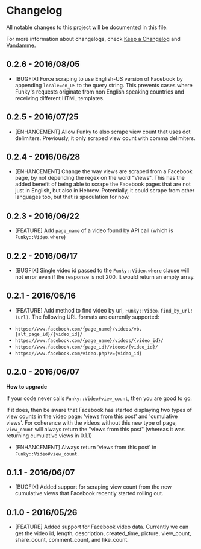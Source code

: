 # Changelog

All notable changes to this project will be documented in this file.

For more information about changelogs, check
[Keep a Changelog](http://keepachangelog.com) and
[Vandamme](http://tech-angels.github.io/vandamme).

## 0.2.6 - 2016/08/05

* [BUGFIX] Force scraping to use English-US version of Facebook by appending `locale=en_US` to the query string. This prevents cases where Funky's requests originate from non English speaking countries and receiving different HTML templates.

## 0.2.5 - 2016/07/25

* [ENHANCEMENT] Allow Funky to also scrape view count that uses dot delimiters. Previously, it only scraped view count with comma delimiters.

## 0.2.4 - 2016/06/28

* [ENHANCEMENT] Change the way views are scraped from a Facebook page, by not depending the regex on the word "Views". This has the added benefit of being able to scrape the Facebook pages that are not just in English, but also in Hebrew. Potentially, it could scrape from other languages too, but that is  speculation for now.

## 0.2.3 - 2016/06/22

* [FEATURE] Add `page_name` of a video found by API call (which is `Funky::Video.where`)

## 0.2.2 - 2016/06/17

* [BUGFIX] Single video id passed to the `Funky::Video.where` clause will not
error even if the response is not 200. It would return an empty array.

## 0.2.1  - 2016/06/16

* [FEATURE] Add method to find video by url, `Funky::Video.find_by_url!(url)`.
The following URL formats are currently supported:
- `https://www.facebook.com/{page_name}/videos/vb.{alt_page_id}/{video_id}/`
- `https://www.facebook.com/{page_name}/videos/{video_id}/`
- `https://www.facebook.com/{page_id}/videos/{video_id}/`
- `https://www.facebook.com/video.php?v={video_id}`

## 0.2.0  - 2016/06/07

**How to upgrade**

If your code never calls `Funky::Video#view_count`, then you are good to go.

If it does, then be aware that Facebook has started displaying two types of
view counts in the video page: 'views from this post' and 'cumulative views'.
For coherence with the videos without this new type of page, `view_count` will
always return the "views from this post" (whereas it was returning cumulative
views in 0.1.1)

* [ENHANCEMENT] Always return 'views from this post' in `Funky::Video#view_count`.

## 0.1.1  - 2016/06/07

* [BUGFIX] Added support for scraping view count from the new cumulative views that Facebook recently started rolling out.

## 0.1.0  - 2016/05/26

* [FEATURE] Added support for Facebook video data. Currently we can get the video id, length, description, created_time, picture, view_count, share_count, comment_count, and like_count.
